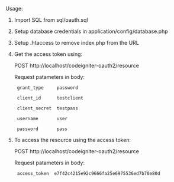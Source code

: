 Usage:

1) Import SQL from sql/oauth.sql

2) Setup database credentials in application/config/database.php

3) Setup .htaccess to remove index.php from the URL

4) Get the access token using:

    POST http://localhost/codeigniter-oauth2/resource

    Request patameters in body:
    
        grant_type     password

        client_id      testclient

        client_secret  testpass

        username       user

        password       pass

5) To access the resource using the access token:

    POST http://localhost/codeigniter-oauth2/resource

    Request patameters in body:
    
        access_token  e7f42c4215e92c9666fa25e6975536ed7b70e80d
